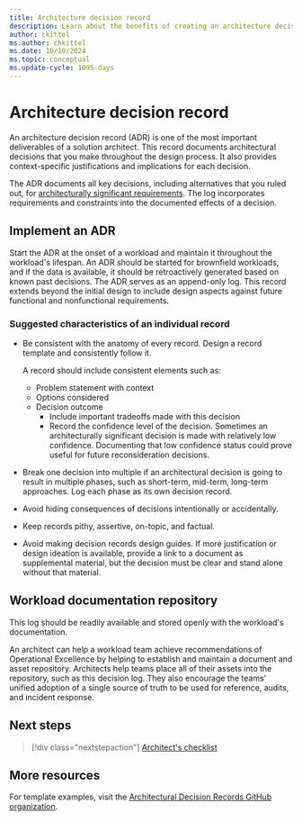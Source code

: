 ```yaml
---
title: Architecture decision record
description: Learn about the benefits of creating an architecture decision record in the design process to document decisions, justifications, and implications.
author: ckittel
ms.author: chkittel
ms.date: 10/10/2024
ms.topic: conceptual
ms.update-cycle: 1095-days
---
```


# Architecture decision record

An architecture decision record (ADR) is one of the most important deliverables of a solution architect. This record documents architectural decisions that you make throughout the design process. It also provides context-specific justifications and implications for each decision.

The ADR documents all key decisions, including alternatives that you ruled out, for [architecturally significant requirements](https://wikipedia.org/wiki/Architecturally_significant_requirements). The log incorporates requirements and constraints into the documented effects of a decision.

## Implement an ADR

Start the ADR at the onset of a workload and maintain it throughout the workload's lifespan. An ADR should be started for brownfield workloads, and if the data is available, it should be retroactively generated based on known past decisions. The ADR serves as an append-only log. This record extends beyond the initial design to include design aspects against future functional and nonfunctional requirements.

### Suggested characteristics of an individual record

- Be consistent with the anatomy of every record. Design a record template and consistently follow it.

  A record should include consistent elements such as:

  - Problem statement with context
  - Options considered
  - Decision outcome
    - Include important tradeoffs made with this decision
    - Record the confidence level of the decision. Sometimes an architecturally significant decision is made with relatively low confidence. Documenting that low confidence status could prove useful for future reconsideration decisions.

- Break one decision into multiple if an architectural decision is going to result in multiple phases, such as short-term, mid-term, long-term approaches. Log each phase as its own decision record.

- Avoid hiding consequences of decisions intentionally or accidentally.

- Keep records pithy, assertive, on-topic, and factual.

- Avoid making decision records design guides. If more justification or design ideation is available, provide a link to a document as supplemental material, but the decision must be clear and stand alone without that material.

## Workload documentation repository

This log should be readily available and stored openly with the workload's documentation.

An architect can help a workload team achieve recommendations of Operational Excellence by helping to establish and maintain a document and asset repository. Architects help teams place all of their assets into the repository, such as this decision log. They also encourage the teams' unified adoption of a single source of truth to be used for reference, audits, and incident response.

## Next steps

> [!div class="nextstepaction"]
> [Architect's checklist](checklist.md)

## More resources

For template examples, visit the [Architectural Decision Records GitHub organization](https://adr.github.io/).
